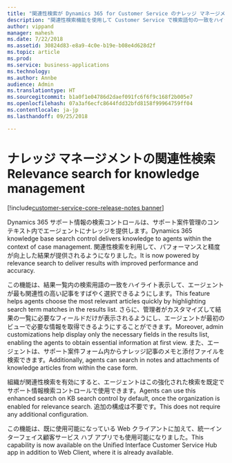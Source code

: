 ```yaml
---
title: "関連性検索が Dynamics 365 for Customer Service のナレッジ マネージメントでどのように動作するかの確認"
description: "関連性検索機能を使用して Customer Service で検索語句の一致をハイライト表示すると、エージェントが最も関連性の高い記事をすばやく選択するのにどのように役立つかを理解します"
author: vippand
manager: mahesh
ms.date: 7/22/2018
ms.assetid: 30824d83-e8a9-4c0e-b19e-b08e4d628d2f
ms.topic: article
ms.prod: 
ms.service: business-applications
ms.technology: 
ms.author: Annbe
audience: Admin
ms.translationtype: HT
ms.sourcegitcommit: b1a0f1e04786d2daef091fc6f6f9c168f2b005e7
ms.openlocfilehash: 07a3af6ecfc8644fdd32bfd8158f99964759ff04
ms.contentlocale: ja-jp
ms.lasthandoff: 09/25/2018

---
```

#  <a name="relevance-search-for-knowledge-management"></a><span data-ttu-id="c0a15-103">ナレッジ マネージメントの関連性検索</span><span class="sxs-lookup"><span data-stu-id="c0a15-103">Relevance search for knowledge management</span></span> 

[!include[customer-service-core-release-notes banner](../../includes/customer-service-core-release-notes.md)]




<span data-ttu-id="c0a15-104">Dynamics 365 サポート情報の検索コントロールは、サポート案件管理のコンテキスト内でエージェントにナレッジを提供します。</span><span class="sxs-lookup"><span data-stu-id="c0a15-104">Dynamics 365 knowledge base search control delivers knowledge to agents within the context of case management.</span></span> <span data-ttu-id="c0a15-105">関連性検索を利用して、パフォーマンスと精度が向上した結果が提供されるようになりました。</span><span class="sxs-lookup"><span data-stu-id="c0a15-105">It is now powered by relevance search to deliver results with improved performance and accuracy.</span></span> 

<span data-ttu-id="c0a15-106">この機能は、結果一覧内の検索用語の一致をハイライト表示して、エージェントが最も関連性の高い記事をすばやく選択できるようにします。</span><span class="sxs-lookup"><span data-stu-id="c0a15-106">This feature helps agents choose the most relevant articles quickly by highlighting search term matches in the results list.</span></span> <span data-ttu-id="c0a15-107">さらに、管理者がカスタマイズして結果の一覧に必要なフィールドだけが表示されるようにし、エージェントが最初のビューで必要な情報を取得できるようにすることができます。</span><span class="sxs-lookup"><span data-stu-id="c0a15-107">Moreover, admin customizations help display only the necessary fields in the results list, enabling the agents to obtain essential information at first view.</span></span> <span data-ttu-id="c0a15-108">また、エージェントは、サポート案件フォーム内からナレッジ記事のメモと添付ファイルを検索できます。</span><span class="sxs-lookup"><span data-stu-id="c0a15-108">Additionally, agents can search in notes and attachments of knowledge articles from within the case form.</span></span> 

<span data-ttu-id="c0a15-109">組織が関連性検索を有効にすると、エージェントはこの強化された検索を既定でサポート情報検索コントロールで使用できます。</span><span class="sxs-lookup"><span data-stu-id="c0a15-109">Agents can use this enhanced search on KB search control by default, once the organization is enabled for relevance search.</span></span> <span data-ttu-id="c0a15-110">追加の構成は不要です。</span><span class="sxs-lookup"><span data-stu-id="c0a15-110">This does not require any additional configuration.</span></span>

<span data-ttu-id="c0a15-111">この機能は、既に使用可能になっている Web クライアントに加えて、統一インターフェイス顧客サービス ハブ アプリでも使用可能になりました。</span><span class="sxs-lookup"><span data-stu-id="c0a15-111">This capability is now available on the Unified Interface Customer Service Hub app in addition to Web Client, where it is already available.</span></span>
 


